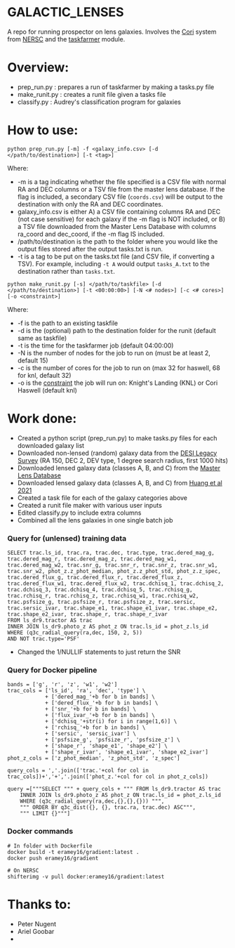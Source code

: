 GALACTIC_LENSES
===============

A repo for running prospector on lens galaxies. Involves the [Cori](https://docs.nersc.gov/systems/cori/) system from [NERSC](https://www.nersc.gov/) and the [taskfarmer](https://docs.nersc.gov/jobs/workflow/taskfarmer/) module.

# Overview:
* prep_run.py : prepares a run of taskfarmer by making a tasks.py file
* make_runit.py : creates a runit file given a tasks file
* classify.py : Audrey's classification program for galaxies

# How to use:
`python prep_run.py [-m] -f <galaxy_info.csv> [-d </path/to/destination>] [-t <tag>]`

Where:
* -m is a tag indicating whether the file specified is a CSV file with normal RA and DEC columns or a TSV file from the master lens database. If the flag is included, a secondary CSV file (`coords.csv`) will be output to the destination with only the RA and DEC coordinates.
* galaxy_info.csv is either A) a CSV file containing columns RA and DEC (not case sensitive) for each galaxy if the -m flag is NOT included, or B) a TSV file downloaded from the Master Lens Database with columns ra_coord and dec_coord, if the -m flag IS included.
* /path/to/destination is the path to the folder where you would like the output files stored after the output tasks.txt is run.
* -t is a tag to be put on the tasks.txt file (and CSV file, if converting a TSV). For example, including `-t A` would output `tasks_A.txt` to the destination rather than `tasks.txt`.

`python make_runit.py [-s] </path/to/taskfile> [-d </path/to/destination>] [-t <00:00:00>] [-N <# nodes>] [-c <# cores>] [-o <constraint>]`

Where:
* -f is the path to an existing taskfile
* -d is the (optional) path to the destination folder for the runit (default same as taskfile)
* -t is the time for the taskfarmer job (default 04:00:00)
* -N is the number of nodes for the job to run on (must be at least 2, default 15)
* -c is the number of cores for the job to run on (max 32 for haswell, 68 for knl, default 32)
* -o is the [constraint](https://docs.nersc.gov/performance/knl/getting-started/) the job will run on: Knight's Landing (KNL) or Cori Haswell (default knl)

# Work done:
* Created a python script (prep_run.py) to make tasks.py files for each downloaded galaxy list
* Downloaded non-lensed (random) galaxy data from the [DESI Legacy Survey](https://datalab.noirlab.edu/query.php) (RA 150, DEC 2, DEV type, 1 degree search radius, first 1000 hits)
* Downloaded  lensed galaxy data (classes A, B, and C) from the [Master Lens Database](https://test.masterlens.org/search.php?)
* Downloaded lensed galaxy data (classes A, B, and C) from [Huang et al 2021](https://sites.google.com/usfca.edu/neuralens/publications/lens-candidates-huang-2020b?authuser=0)
* Created a task file for each of the galaxy categories above
* Created a runit file maker with various user inputs
* Edited classify.py to include extra columns
* Combined all the lens galaxies in one single batch job


### Query for (unlensed) training data
```
SELECT trac.ls_id, trac.ra, trac.dec, trac.type, trac.dered_mag_g, trac.dered_mag_r, trac.dered_mag_z, trac.dered_mag_w1, trac.dered_mag_w2, trac.snr_g, trac.snr_r, trac.snr_z, trac.snr_w1, trac.snr_w2, phot_z.z_phot_median, phot_z.z_phot_std, phot_z.z_spec, trac.dered_flux_g, trac.dered_flux_r, trac.dered_flux_z, trac.dered_flux_w1, trac.dered_flux_w2, trac.dchisq_1, trac.dchisq_2, trac.dchisq_3, trac.dchisq_4, trac.dchisq_5, trac.rchisq_g, trac.rchisq_r, trac.rchisq_z, trac.rchisq_w1, trac.rchisq_w2, trac.psfsize_g, trac.psfsize_r, trac.psfsize_z, trac.sersic, trac.sersic_ivar, trac.shape_e1, trac.shape_e1_ivar, trac.shape_e2, trac.shape_e2_ivar, trac.shape_r, trac.shape_r_ivar
FROM ls_dr9.tractor AS trac
INNER JOIN ls_dr9.photo_z AS phot_z ON trac.ls_id = phot_z.ls_id
WHERE (q3c_radial_query(ra,dec, 150, 2, 5))
AND NOT trac.type='PSF'
```
* Changed the 1/NULLIF statements to just return the SNR

### Query for Docker pipeline
```
bands = ['g', 'r', 'z', 'w1', 'w2']
trac_cols = ['ls_id', 'ra', 'dec', 'type'] \
            + ['dered_mag_'+b for b in bands] \
            + ['dered_flux_'+b for b in bands] \
            + ['snr_'+b for b in bands] \
            + ['flux_ivar_'+b for b in bands] \
            + ['dchisq_'+str(i) for i in range(1,6)] \
            + ['rchisq_'+b for b in bands] \
            + ['sersic', 'sersic_ivar'] \
            + ['psfsize_g', 'psfsize_r', 'psfsize_z'] \
            + ['shape_r', 'shape_e1', 'shape_e2'] \
            + ['shape_r_ivar', 'shape_e1_ivar', 'shape_e2_ivar']
phot_z_cols = ['z_phot_median', 'z_phot_std', 'z_spec']

query_cols = ','.join(['trac.'+col for col in trac_cols])+','+','.join(['phot_z.'+col for col in phot_z_cols])

query =["""SELECT """ + query_cols + """ FROM ls_dr9.tractor AS trac 
    INNER JOIN ls_dr9.photo_z AS phot_z ON trac.ls_id = phot_z.ls_id 
    WHERE (q3c_radial_query(ra,dec,{},{},{})) """,
    """ ORDER BY q3c_dist({}, {}, trac.ra, trac.dec) ASC""",
    """ LIMIT {}"""]
```

### Docker commands
```
# In folder with Dockerfile
docker build -t eramey16/gradient:latest .
docker push eramey16/gradient

# On NERSC
shifterimg -v pull docker:eramey16/gradient:latest
```

# Thanks to:
* Peter Nugent
* Ariel Goobar
* 